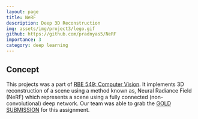 ```yaml
---
layout: page
title: NeRF
description: Deep 3D Reconstruction
img: assets/img/project3/lego.gif
github: https://github.com/pradnyas5/NeRF
importance: 3
category: deep learning
---
```


## Concept

This projects was a part of [RBE 549: Computer Vision](https://rbe549.github.io/spring2024/proj/p2/). It implements 3D reconstruction of a scene using a method known as, Neural Radiance Field (NeRF) 
which represents a scene using a fully connected (non-convolutional) deep network. Our team was able to grab the [GOLD SUBMISSION](https://pear.wpi.edu/teaching/rbe549/spring2024studentoutputs.html#p2ph2) for this assignment.